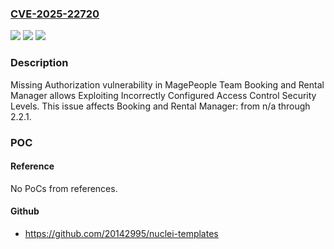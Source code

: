 ### [CVE-2025-22720](https://cve.mitre.org/cgi-bin/cvename.cgi?name=CVE-2025-22720)
![](https://img.shields.io/static/v1?label=Product&message=Booking%20and%20Rental%20Manager&color=blue)
![](https://img.shields.io/static/v1?label=Version&message=n%2Fa%3C%3D%202.2.1%20&color=brighgreen)
![](https://img.shields.io/static/v1?label=Vulnerability&message=CWE-862%20Missing%20Authorization&color=brighgreen)

### Description

Missing Authorization vulnerability in MagePeople Team Booking and Rental Manager allows Exploiting Incorrectly Configured Access Control Security Levels. This issue affects Booking and Rental Manager: from n/a through 2.2.1.

### POC

#### Reference
No PoCs from references.

#### Github
- https://github.com/20142995/nuclei-templates

